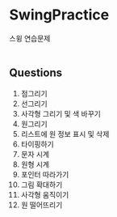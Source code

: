 # SwingPractice

스윙 연습문제
<br><br>

## Questions
<ol>
  <li>점그리기
  <li>선그리기
  <li>사각형 그리기 및 색 바꾸기
  <li>원그리기
  <li>리스트에 원 정보 표시 및 삭제
  <li>타이핑하기
  <li>문자 시계
  <li>원형 시계
  <li>포인터 따라가기
  <li>그림 확대하기
  <li>사각형 움직이기
  <li>원 떨어뜨리기
</ol>
